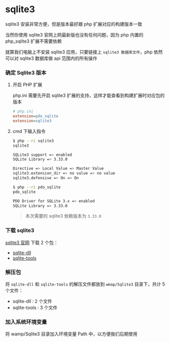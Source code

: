 # sqlite3

sqlite3 安装非常方便，但是版本最好跟 php 扩展对应的构建版本一致

当然你使用 sqlite3 官网上网最新版也没有任何问题，因为 php 内置的 php_sqlite3 扩展不需要依赖

就算我们电脑上不安装 sqlite3 应用，只要链接上 `sqlite3 数据库文件`，php 依然可以对 sqlite3 数据库做 api 范围内的所有操作

### 确定 Sqlite3 版本

1. 开启 PHP 扩展

    php.ini 需要先开启 sqlite3 扩展的支持，这样才能查看到构建扩展时对应包的版本

    ```ini
    # php.ini
    extension=pdo_sqlite
    extension=sqlite3
    ```

2. cmd 下输入指令

    ```sh
    $ php --ri sqlite3
    sqlite3

    SQLite3 support => enabled
    SQLite Library => 3.33.0

    Directive => Local Value => Master Value
    sqlite3.extension_dir => no value => no value
    sqlite3.defensive => On => On
    ```

    ```sh
    $ php --ri pdo_sqlite
    pdo_sqlite

    PDO Driver for SQLite 3.x => enabled
    SQLite Library => 3.33.0
    ```

    > 本次需要的 sqlite3 依赖版本为 `3.33.0`

### 下载 sqlite3

[sqlite3 官网](https://www.sqlite.org/download.html) 下载 2 个包：

-   [sqlite-dll](https://www.sqlite.org/2020/sqlite-dll-win64-x64-3330000.zip)
-   [sqlite-tools](https://www.sqlite.org/2020/sqlite-tools-win32-x86-3330000.zip)

### 解压包

将 `sqlite-dll` 和 `sqlite-tools` 的解压文件都放到 `wmap/Sqlite3` 目录下，共计 5 个文件：

-   sqlite-dll : 2 个文件
-   sqlite-tools : 3 个文件

### 加入系统环境变量

将 wamp/Sqlite3 目录加入环境变量 Path 中，以方便我们后期使用
